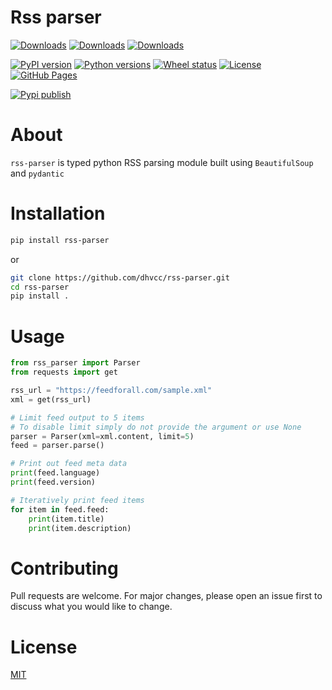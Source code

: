 # Rss parser

[![Downloads](https://pepy.tech/badge/rss-parser)](https://pepy.tech/project/rss-parser)
[![Downloads](https://pepy.tech/badge/rss-parser/month)](https://pepy.tech/project/rss-parser/month)
[![Downloads](https://pepy.tech/badge/rss-parser/week)](https://pepy.tech/project/rss-parser/week)

[![PyPI version](https://img.shields.io/pypi/v/rss-parser)](https://pypi.org/project/rss-parser)
[![Python versions](https://img.shields.io/pypi/pyversions/rss-parser)](https://pypi.org/project/rss-parser)
[![Wheel status](https://img.shields.io/pypi/wheel/rss-parser)](https://pypi.org/project/rss-parser)
[![License](https://img.shields.io/pypi/l/rss-parser?color=success)](https://github.com/dhvcc/rss-parser/blob/master/LICENSE)
[![GitHub Pages](https://badgen.net/github/status/dhvcc/rss-parser/gh-pages?label=docs)](https://dhvcc.github.io/rss-parser#documentation)

[![Pypi publish](https://github.com/dhvcc/rss-parser/workflows/Pypi%20publish/badge.svg)](https://github.com/dhvcc/rss-parser/actions?query=workflow%3A%22Pypi+publish%22)

# About

`rss-parser` is typed python RSS parsing module built using `BeautifulSoup` and `pydantic`

# Installation

```bash
pip install rss-parser
```

or

```bash
git clone https://github.com/dhvcc/rss-parser.git
cd rss-parser
pip install .
```

# Usage

```python
from rss_parser import Parser
from requests import get

rss_url = "https://feedforall.com/sample.xml"
xml = get(rss_url)

# Limit feed output to 5 items
# To disable limit simply do not provide the argument or use None
parser = Parser(xml=xml.content, limit=5)
feed = parser.parse()

# Print out feed meta data
print(feed.language)
print(feed.version)

# Iteratively print feed items
for item in feed.feed:
    print(item.title)
    print(item.description)

```

# Contributing

Pull requests are welcome. For major changes, please open an issue first
to discuss what you would like to change.

# License

[MIT](https://github.com/dhvcc/rss-parser/blob/master/LICENSE)
